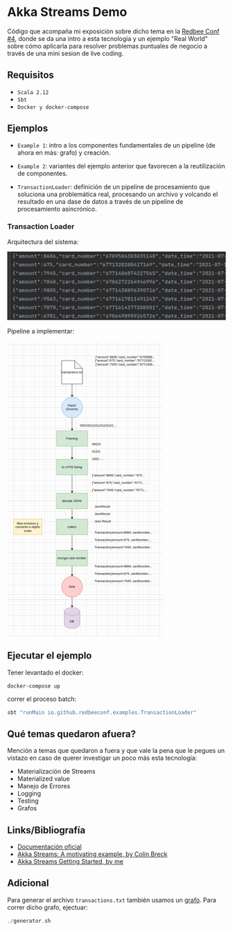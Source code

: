 # Akka Streams Demo

Código que acompaña mi exposición sobre dicho tema en la [Redbee Conf #4](http://google.com), donde se da una intro a esta tecnología y un ejemplo "Real World" sobre cómo aplicarla para resolver problemas puntuales de negocio a través de una mini sesion de live coding.

## Requisitos

* `Scala 2.12`
* `Sbt`
* `Docker y docker-compose`

## Ejemplos

* `Example 1`: intro a los componentes fundamentales de un pipeline (de ahora en más: grafo) y creación.

* `Example 2`: variantes del ejemplo anterior que favorecen a la reutilización de componentes.

* `TransactionLoader`: definición de un pipeline de procesamiento que soluciona una problemática real, procesando un archivo y volcando el resultado en una dase de datos a través de un pipeline de procesamiento asincrónico.

### Transaction Loader

Arquitectura del sistema:

![Alt text](diagrams/architecture.png?raw=true "Arquitectura")

Pipeline a implementar:

![Alt text](diagrams/pipeline.png?raw=true "Pipeline")

## Ejecutar el ejemplo

Tener levantado el docker:

```
docker-compose up
```

correr el proceso batch:

```scala
sbt "runMain io.github.redbeeconf.examples.TransactionLoader"
```

## Qué temas quedaron afuera?

Mención a temas que quedaron a fuera y que vale la pena que le pegues un vistazo en caso de querer investigar un poco más esta tecnología:

* Materialización de Streams
* Materialized value
* Manejo de Errores
* Logging
* Testing
* Grafos

## Links/Bibliografía

* [Documentación oficial](https://doc.akka.io/docs/akka/current/stream/stream-quickstart.html)
* [Akka Streams: A motivating example, by Colin Breck](https://blog.colinbreck.com/akka-streams-a-motivating-example/)
* [Akka Streams Getting Started, by me](https://serdeliverance.github.io/blog/blog/akka-streams-getting-started/)

## Adicional

Para generar el archivo `transactions.txt` también usamos un [grafo](src/main/scala/io/github/redbeeconf/generator/TransactionGenerator.scala). Para correr dicho grafo, ejectuar:

``` scala
./generator.sh
```